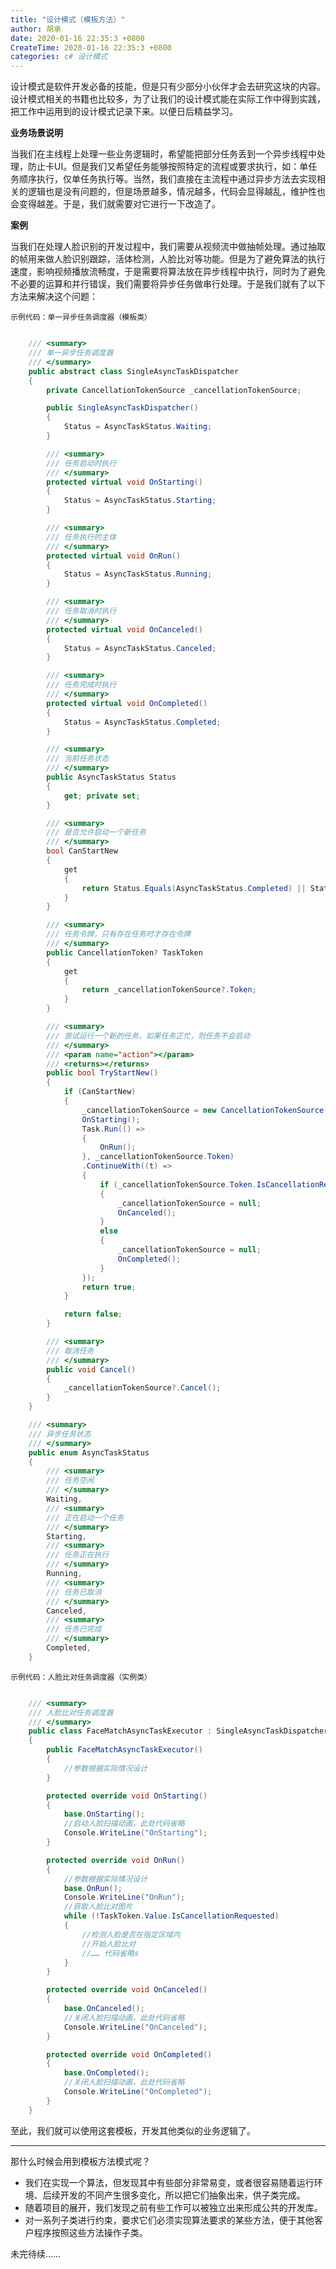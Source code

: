 ```yaml
---
title: "设计模式（模板方法）"
author: 胡承
date: 2020-01-16 22:35:3 +0800
CreateTime: 2020-01-16 22:35:3 +0800
categories: c# 设计模式
---
```


设计模式是软件开发必备的技能，但是只有少部分小伙伴才会去研究这块的内容。设计模式相关的书籍也比较多，为了让我们的设计模式能在实际工作中得到实践，把工作中运用到的设计模式记录下来。以便日后精益学习。

<!-- more -->

**业务场景说明**  

当我们在主线程上处理一些业务逻辑时，希望能把部分任务丢到一个异步线程中处理，防止卡UI。但是我们又希望任务能够按照特定的流程或要求执行，如：单任务顺序执行，仅单任务执行等。当然，我们直接在主流程中通过异步方法去实现相关的逻辑也是没有问题的，但是场景越多，情况越多，代码会显得越乱，维护性也会变得越差。于是，我们就需要对它进行一下改造了。

**案例**  

当我们在处理人脸识别的开发过程中，我们需要从视频流中做抽帧处理。通过抽取的帧用来做人脸识别跟踪，活体检测，人脸比对等功能。但是为了避免算法的执行速度，影响视频播放流畅度，于是需要将算法放在异步线程中执行，同时为了避免不必要的运算和并行错误，我们需要将异步任务做串行处理。于是我们就有了以下方法来解决这个问题：

`示例代码：单一异步任务调度器（模板类）`

```cs

    /// <summary>
    /// 单一异步任务调度器
    /// </summary>
    public abstract class SingleAsyncTaskDispatcher
    {
        private CancellationTokenSource _cancellationTokenSource;

        public SingleAsyncTaskDispatcher()
        {
            Status = AsyncTaskStatus.Waiting;
        }

        /// <summary>
        /// 任务启动时执行
        /// </summary>
        protected virtual void OnStarting()
        {
            Status = AsyncTaskStatus.Starting;
        }

        /// <summary>
        /// 任务执行的主体
        /// </summary>
        protected virtual void OnRun()
        {
            Status = AsyncTaskStatus.Running;
        }

        /// <summary>
        /// 任务取消时执行
        /// </summary>
        protected virtual void OnCanceled()
        {
            Status = AsyncTaskStatus.Canceled;
        }

        /// <summary>
        /// 任务完成时执行
        /// </summary>
        protected virtual void OnCompleted()
        {
            Status = AsyncTaskStatus.Completed;
        }

        /// <summary>
        /// 当前任务状态
        /// </summary>
        public AsyncTaskStatus Status
        {
            get; private set;
        }

        /// <summary>
        /// 是否允许启动一个新任务
        /// </summary>
        bool CanStartNew
        {
            get
            {
                return Status.Equals(AsyncTaskStatus.Completed) || Status.Equals(AsyncTaskStatus.Canceled) || Status.Equals(AsyncTaskStatus.Waiting);
            }
        }

        /// <summary>
        /// 任务令牌，只有存在任务时才存在令牌
        /// </summary>
        public CancellationToken? TaskToken
        {
            get
            {
                return _cancellationTokenSource?.Token;
            }
        }

        /// <summary>
        /// 尝试运行一个新的任务，如果任务正忙，则任务不会启动
        /// </summary>
        /// <param name="action"></param>
        /// <returns></returns>
        public bool TryStartNew()
        {
            if (CanStartNew)
            {
                _cancellationTokenSource = new CancellationTokenSource();
                OnStarting();
                Task.Run(() =>
                {
                    OnRun();
                }, _cancellationTokenSource.Token)
                .ContinueWith((t) =>
                {
                    if (_cancellationTokenSource.Token.IsCancellationRequested)
                    {
                        _cancellationTokenSource = null;
                        OnCanceled();
                    }
                    else
                    {
                        _cancellationTokenSource = null;
                        OnCompleted();
                    }
                });
                return true;
            }

            return false;
        }

        /// <summary>
        /// 取消任务
        /// </summary>
        public void Cancel()
        {
            _cancellationTokenSource?.Cancel();
        }
    }

    /// <summary>
    /// 异步任务状态
    /// </summary>
    public enum AsyncTaskStatus
    {
        /// <summary>
        /// 任务空闲
        /// </summary>
        Waiting,
        /// <summary>
        /// 正在启动一个任务
        /// </summary>
        Starting,
        /// <summary>
        /// 任务正在执行
        /// </summary>
        Running,
        /// <summary>
        /// 任务已取消
        /// </summary>
        Canceled,
        /// <summary>
        /// 任务已完成
        /// </summary>
        Completed,
    }

```

`示例代码：人脸比对任务调度器（实例类）`

```cs

    /// <summary>
    /// 人脸比对任务调度器
    /// </summary>
    public class FaceMatchAsyncTaskExecutor : SingleAsyncTaskDispatcher
    {
        public FaceMatchAsyncTaskExecutor()
        {
            //参数根据实际情况设计
        }

        protected override void OnStarting()
        {
            base.OnStarting();
            //启动人脸扫描动画，此处代码省略
            Console.WriteLine("OnStarting");
        }

        protected override void OnRun()
        {
            //参数根据实际情况设计
            base.OnRun();
            Console.WriteLine("OnRun");
            //获取人脸比对图片
            while (!TaskToken.Value.IsCancellationRequested)
            {
                //检测人脸是否在指定区域内
                //开始人脸比对
                //…… 代码省略s
            }
        }

        protected override void OnCanceled()
        {
            base.OnCanceled();
            //关闭人脸扫描动画，此处代码省略
            Console.WriteLine("OnCanceled");
        }

        protected override void OnCompleted()
        {
            base.OnCompleted();
            //关闭人脸扫描动画，此处代码省略
            Console.WriteLine("OnCompleted");
        }
    }

```
至此，我们就可以使用这套模板，开发其他类似的业务逻辑了。

---------------------------------------------------

那什么时候会用到模板方法模式呢？
- 我们在实现一个算法，但发现其中有些部分非常易变，或者很容易随着运行环境、后续开发的不同产生很多变化，所以把它们抽象出来，供子类完成。
- 随着项目的展开，我们发现之前有些工作可以被独立出来形成公共的开发库。
- 对一系列子类进行约束，要求它们必须实现算法要求的某些方法，便于其他客户程序按照这些方法操作子类。

未完待续……
